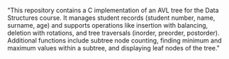 "This repository contains a C implementation of an AVL tree for the Data Structures course. It manages student records (student number, name, surname, age) and supports operations like insertion with balancing, deletion with rotations, and tree traversals (inorder, preorder, postorder). Additional functions include subtree node counting, finding minimum and maximum values within a subtree, and displaying leaf nodes of the tree."
